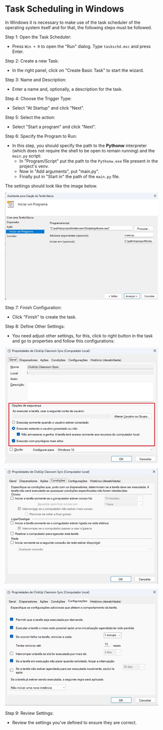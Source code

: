 # Task Scheduling in Windows

In Windows it is necessary to make use of the task scheduler of the operating system 
itself and for that, the following steps must be followed.

Step 1: Open the Task Scheduler:
- Press `Win + R` to open the "Run" dialog. Type `taskschd.msc` and press Enter.

Step 2: Create a new Task:
- In the right panel, click on "Create Basic Task" to start the wizard.

Step 3: Name and Description:
- Enter a name and, optionally, a description for the task.

Step 4: Choose the Trigger Type:
- Select "At Startup" and click "Next".

Step 5: Select the action:
- Select "Start a program" and click "Next".

Step 6: Specify the Program to Run:
- In this step, you should specify the path to the **Pythonw** interpreter (which
   does not require the shell to be open to remain running) and the `main.py` script:
  - In "Program/Script" put the path to the `Pythonw.exe` file present in the 
    project's venv.
  - Now in "Add arguments", put "main.py".
  - Finally put in "Start in" the path of the `main.py` file.

The settings should look like the image below.

![Action configuration](https://github.com/BrunoFurlanetto/ClickUp_Classroom_Sync/blob/main/docs/action_configuration.jpg)

Step 7: Finish Configuration:
- Click "Finish" to create the task.

Step 8: Define Other Settings:
- You need adjust other settings, for this, click to right button in the task and go to
    properties and follow this configurations:

![Security options](https://github.com/BrunoFurlanetto/ClickUp_Classroom_Sync/blob/main/docs/security_options.jpg)

![Conditions](https://github.com/BrunoFurlanetto/ClickUp_Classroom_Sync/blob/main/docs/conditions.jpg)

![Configurations](https://github.com/BrunoFurlanetto/ClickUp_Classroom_Sync/blob/main/docs/configurations.jpg)

Step 9: Review Settings:
- Review the settings you've defined to ensure they are correct.
